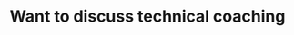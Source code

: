 ---
title: "Want to discuss technical coaching"
content: "Precise request or simple curiosity? We are always happy to answer you."
image: "images/contact.png"
reason: "Reason for contacting us"
source: "How did you find out about us?"
office:
  mobile: "+33 6 74 90 44 17"
  email: "contact@manufacture.dev"
  location: "59 Boulevard Exelmans, 75016 Paris"
draft: false
---